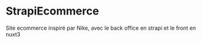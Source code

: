 # StrapiEcommerce
Site ecommerce inspiré par Nike, avec le back office en strapi et le front en nuxt3